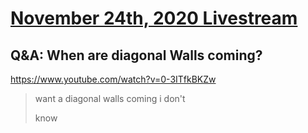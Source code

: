 # [November 24th, 2020 Livestream](../2020-11-24.md)
## Q&A: When are diagonal Walls coming?
https://www.youtube.com/watch?v=0-3ITfkBKZw
> want a diagonal walls coming i don't
> 
> know
> 
